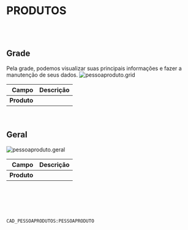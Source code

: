 # PRODUTOS
<br>
<br>

## Grade
Pela grade, podemos visualizar suas principais informações e fazer a manutenção de seus dados.
![pessoaproduto.grid](https://raw.githubusercontent.com/netforcews/docs-erp/master/geral/imagens/pessoaproduto.grid.png)

Campo | Descrição
--:|---
**Produto** | 
<br>

## Geral
![pessoaproduto.geral](https://raw.githubusercontent.com/netforcews/docs-erp/master/geral/imagens/pessoaproduto.geral.png)

Campo | Descrição
--:|---
**Produto** | 
<br>
<br>
<br>
<br>

```CAD_PESSOAPRODUTOS:PESSOAPRODUTO```
